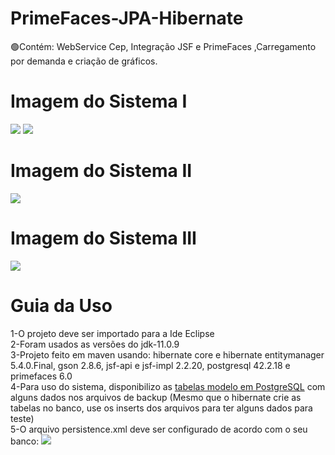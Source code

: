 # PrimeFaces-JPA-Hibernate
🟢Contém: WebService Cep, Integração JSF e PrimeFaces ,Carregamento por demanda e criação de gráficos.
# Imagem do Sistema I
<img src="https://i.postimg.cc/CM2w6dBS/Screenshot-1.png">
<img src="https://i.postimg.cc/N0nNwh19/1-2.png">

# Imagem do Sistema II
<img src="https://i.postimg.cc/yx4vkFp7/2.png">

# Imagem do Sistema III
<img src="https://i.postimg.cc/Y9mdrX3X/3.png">

# Guia da Uso
1-O projeto deve ser importado para a Ide Eclipse<br />
2-Foram usados as versões do jdk-11.0.9<br />
3-Projeto feito em maven usando: hibernate core e hibernate entitymanager 5.4.0.Final,    gson 2.8.6,    jsf-api e jsf-impl 2.2.20,    postgresql 42.2.18 e    primefaces 6.0<br />
4-Para uso do sistema, disponibilizo as <a href="https://www.mediafire.com/file/pyu5dcmkjvj3rrt/TablesPostgreSQl.rar/file">tabelas modelo em PostgreSQL</a> com alguns dados nos arquivos de backup (Mesmo que o hibernate crie as tabelas no banco, use os inserts dos arquivos para ter alguns dados para teste)<br />
5-O arquivo persistence.xml deve ser configurado de acordo com o seu banco:
<img src="https://i.postimg.cc/YS8v4kX0/persistence.png">
